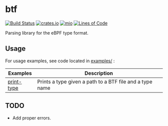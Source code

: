 # btf
[![Build Status](https://github.com/arcjustin/btf/workflows/build/badge.svg)](https://github.com/arcjustin/btf/actions?query=workflow%3Abuild)
[![crates.io](https://img.shields.io/crates/v/btf.svg)](https://crates.io/crates/btf)
[![mio](https://docs.rs/btf/badge.svg)](https://docs.rs/btf/)
[![Lines of Code](https://tokei.rs/b1/github/arcjustin/btf?category=code)](https://tokei.rs/b1/github/arcjustin/btf?category=code)

Parsing library for the eBPF type format.

## Usage

For usage examples, see code located in [examples/](examples/) :

  | Examples | Description |
  |----------|-------------|
  |[print-type](examples/print-type.rs)| Prints a type given a path to a BTF file and a type name|

## TODO
- Add proper errors.

